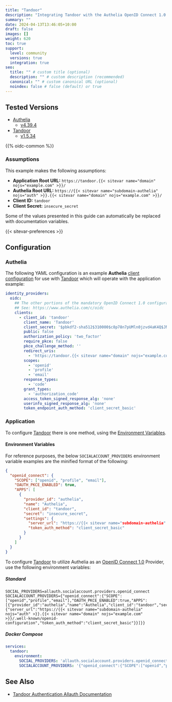 ```yaml
---
title: "Tandoor"
description: "Integrating Tandoor with the Authelia OpenID Connect 1.0 Provider."
summary: ""
date: 2024-04-13T13:46:05+10:00
draft: false
images: []
weight: 620
toc: true
support:
  level: community
  versions: true
  integration: true
seo:
  title: "" # custom title (optional)
  description: "" # custom description (recommended)
  canonical: "" # custom canonical URL (optional)
  noindex: false # false (default) or true
---
```


## Tested Versions

- [Authelia]
  - [v4.39.4](https://github.com/authelia/authelia/releases/tag/v4.39.4)
- [Tandoor]
  - [v1.5.34](https://github.com/TandoorRecipes/recipes/releases/tag/1.5.34)

{{% oidc-common %}}

### Assumptions

This example makes the following assumptions:

- __Application Root URL:__ `https://tandoor.{{< sitevar name="domain" nojs="example.com" >}}/`
- __Authelia Root URL:__ `https://{{< sitevar name="subdomain-authelia" nojs="auth" >}}.{{< sitevar name="domain" nojs="example.com" >}}/`
- __Client ID:__ `tandoor`
- __Client Secret:__ `insecure_secret`

Some of the values presented in this guide can automatically be replaced with documentation variables.

{{< sitevar-preferences >}}

## Configuration

### Authelia

The following YAML configuration is an example __Authelia__ [client configuration] for use with [Tandoor] which will
operate with the application example:

```yaml {title="configuration.yml"}
identity_providers:
  oidc:
    ## The other portions of the mandatory OpenID Connect 1.0 configuration go here.
    ## See: https://www.authelia.com/c/oidc
    clients:
      - client_id: 'tandoor'
        client_name: 'Tandoor'
        client_secret: '$pbkdf2-sha512$310000$c8p78n7pUMln0jzvd4aK4Q$JNRBzwAo0ek5qKn50cFzzvE9RXV88h1wJn5KGiHrD0YKtZaR/nCb2CJPOsKaPK0hjf.9yHxzQGZziziccp6Yng'  # The digest of 'insecure_secret'.
        public: false
        authorization_policy: 'two_factor'
        require_pkce: false
        pkce_challenge_method: ''
        redirect_uris:
          - 'https://tandoor.{{< sitevar name="domain" nojs="example.com" >}}/accounts/oidc/authelia/login/callback/'
        scopes:
          - 'openid'
          - 'profile'
          - 'email'
        response_types:
          - 'code'
        grant_types:
          - 'authorization_code'
        access_token_signed_response_alg: 'none'
        userinfo_signed_response_alg: 'none'
        token_endpoint_auth_method: 'client_secret_basic'
```

### Application

To configure [Tandoor] there is one method, using the [Environment Variables](#environment-variables).

#### Environment Variables

For reference purposes, the below `SOCIALACCOUNT_PROVIDERS` environment variable examples are the minified
format of the following:

```json
{
  "openid_connect": {
    "SCOPE": ["openid", "profile", "email"],
    "OAUTH_PKCE_ENABLED": true,
    "APPS": [
      {
        "provider_id": "authelia",
        "name": "Authelia",
        "client_id": "tandoor",
        "secret": "insecure_secret",
        "settings": {
          "server_url": "https://{{< sitevar name="subdomain-authelia" nojs="auth" >}}.{{< sitevar name="domain" nojs="example.com" >}}/.well-known/openid-configuration",
          "token_auth_method": "client_secret_basic"
        }
      }
    ]
  }
}
```

To configure [Tandoor] to utilize Authelia as an [OpenID Connect 1.0] Provider, use the following environment variables:

##### Standard

```shell {title=".env"}
SOCIAL_PROVIDERS=allauth.socialaccount.providers.openid_connect
SOCIALACCOUNT_PROVIDERS={"openid_connect":{"SCOPE":["openid","profile","email"],"OAUTH_PKCE_ENABLED":true,"APPS":[{"provider_id":"authelia","name":"Authelia","client_id":"tandoor","secret":"insecure_secret","settings":{"server_url":"https://{{< sitevar name="subdomain-authelia" nojs="auth" >}}.{{< sitevar name="domain" nojs="example.com" >}}/.well-known/openid-configuration","token_auth_method":"client_secret_basic"}}]}}
```

##### Docker Compose

```yaml {title="compose.yml"}
services:
  tandoor:
    environment:
      SOCIAL_PROVIDERS: 'allauth.socialaccount.providers.openid_connect'
      SOCIALACCOUNT_PROVIDERS: '{"openid_connect":{"SCOPE":["openid","profile","email"],"OAUTH_PKCE_ENABLED":true,"APPS":[{"provider_id":"authelia","name":"Authelia","client_id":"tandoor","secret":"insecure_secret","settings":{"server_url":"https://{{< sitevar name="subdomain-authelia" nojs="auth" >}}.{{< sitevar name="domain" nojs="example.com" >}}/.well-known/openid-configuration","token_auth_method":"client_secret_basic"}}]}}'
```

## See Also

- [Tandoor Authentication Allauth Documentation](https://docs.tandoor.dev/features/authentication/#allauth)

[Tandoor]: https://tandoor.app/index.html
[Authelia]: https://www.authelia.com
[OpenID Connect 1.0]: ../../openid-connect/introduction.md
[client configuration]: ../../../configuration/identity-providers/openid-connect/clients.md

